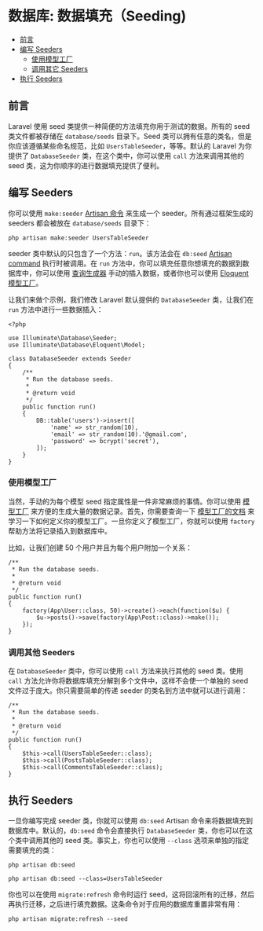 # 数据库: 数据填充（Seeding)

- [前言](#introduction)
- [编写 Seeders](#writing-seeders)
    - [使用模型工厂](#using-model-factories)
    - [调用其它 Seeders](#calling-additional-seeders)
- [执行 Seeders](#running-seeders)

<a name="introduction"></a>
## 前言

Laravel 使用 seed 类提供一种简便的方法填充你用于测试的数据。所有的 seed 类文件都被存储在 `database/seeds` 目录下。Seed 类可以拥有任意的类名，但是你应该遵循某些命名规范，比如 `UsersTableSeeder`，等等。默认的 Laravel 为你提供了 `DatabaseSeeder` 类，在这个类中，你可以使用 `call` 方法来调用其他的 seed 类，这为你顺序的进行数据填充提供了便利。

<a name="writing-seeders"></a>
## 编写 Seeders

你可以使用 `make:seeder` [Artisan 命令](/{{language}}/{{version}}/artisan) 来生成一个 seeder。所有通过框架生成的 seeders 都会被放在 `database/seeds` 目录下：

    php artisan make:seeder UsersTableSeeder

seeder 类中默认的只包含了一个方法：`run`。该方法会在 `db:seed` [Artisan command](/{{language}}/{{version}}/artisan) 执行时被调用。在 `run` 方法中，你可以填充任意你想填充的数据到数据库中，你可以使用 [查询生成器](/{{language}}/{{version}}/queries) 手动的插入数据，或者你也可以使用 [Eloquent 模型工厂](/{{language}}/{{version}}/database-testing#model-factories)。

让我们来做个示例，我们修改 Laravel 默认提供的 `DatabaseSeeder` 类，让我们在 `run` 方法中进行一些数据插入：

    <?php

    use Illuminate\Database\Seeder;
    use Illuminate\Database\Eloquent\Model;

    class DatabaseSeeder extends Seeder
    {
        /**
         * Run the database seeds.
         *
         * @return void
         */
        public function run()
        {
            DB::table('users')->insert([
                'name' => str_random(10),
                'email' => str_random(10).'@gmail.com',
                'password' => bcrypt('secret'),
            ]);
        }
    }

<a name="using-model-factories"></a>
### 使用模型工厂

当然，手动的为每个模型 seed 指定属性是一件非常麻烦的事情。你可以使用 [模型工厂](/{{language}}/{{version}}/database-testing#model-factories) 来方便的生成大量的数据记录。首先，你需要查询一下 [模型工厂的文档](/{{language}}/{{version}}/database-testing#model-factories) 来学习一下如何定义你的模型工厂。一旦你定义了模型工厂，你就可以使用 `factory` 帮助方法将记录插入到数据库中。

比如，让我们创建 50 个用户并且为每个用户附加一个关系：

    /**
     * Run the database seeds.
     *
     * @return void
     */
    public function run()
    {
        factory(App\User::class, 50)->create()->each(function($u) {
            $u->posts()->save(factory(App\Post::class)->make());
        });
    }

<a name="calling-additional-seeders"></a>
### 调用其他 Seeders

在 `DatabaseSeeder` 类中，你可以使用 `call` 方法来执行其他的 seed 类。使用 `call` 方法允许你将数据库填充分解到多个文件中，这样不会使一个单独的 seed 文件过于庞大。你只需要简单的传递 seeder 的类名到方法中就可以进行调用：

    /**
     * Run the database seeds.
     *
     * @return void
     */
    public function run()
    {
        $this->call(UsersTableSeeder::class);
        $this->call(PostsTableSeeder::class);
        $this->call(CommentsTableSeeder::class);
    }

<a name="running-seeders"></a>
## 执行 Seeders

一旦你编写完成 seeder 类，你就可以使用 `db:seed` Artisan 命令来将数据填充到数据库中。默认的，`db:seed` 命令会直接执行 `DatabaseSeeder` 类，你也可以在这个类中调用其他的 seed 类。事实上，你也可以使用 `--class` 选项来单独的指定需要填充的类：

    php artisan db:seed

    php artisan db:seed --class=UsersTableSeeder

你也可以在使用 `migrate:refresh` 命令时运行 seed，这将回滚所有的迁移，然后再执行迁移，之后进行填充数据。这条命令对于应用的数据库重置非常有用：

    php artisan migrate:refresh --seed
